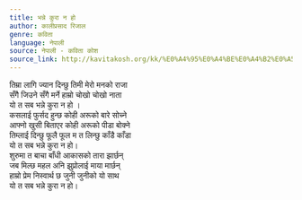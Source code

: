 ```yaml
---
title: भन्ने कुरा न हो
author: कालीप्रसाद रिजाल
genre: कविता
language: नेपाली
source: नेपाली - कविता कोश
source_link: http://kavitakosh.org/kk/%E0%A4%95%E0%A4%BE%E0%A4%B2%E0%A5%80%E0%A4%AA%E0%A5%8D%E0%A4%B0%E0%A4%B8%E0%A4%BE%E0%A4%A6_%E0%A4%B0%E0%A4%BF%E0%A4%9C%E0%A4%BE%E0%A4%B2
---
```


तिम्रा लागि ज्यान दिन्छु तिमी मेरो मनको राजा  
सँगै जिउने सँगै मर्ने हाम्रो चोखो चोखो नाता  
यो त सब भन्ने कुरा न हो ।  
कसलाई फुर्सद हुन्छ कोही अरूको बारे सोच्ने  
आफ्नो खुसी बिताएर कोही अरूको पीडा बोक्ने  
तिम्लाई दिन्छु फूलै फूल म त लिन्छु काँडै काँडा  
यो त सब भन्ने कुरा न हो।  
शुरुमा त बाचा बाँधी आकासको तारा झार्छन्  
जब मिल्छ महल अनि झुप्रोलाई माया मार्छन्  
हाम्रो प्रेम निस्वार्थ छ जुनी जुनीको यो साथ  
यो त सब भन्ने कुरा न हो।
